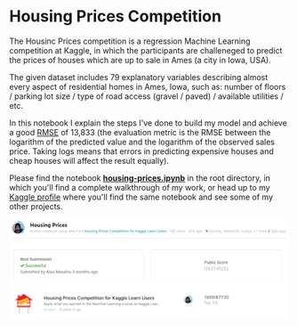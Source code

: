 # Housing Prices Competition

The Housinc Prices competition is a regression Machine Learning competition at Kaggle, in which the participants are challeneged to predict the prices of houses which are up to sale in Ames (a city in Iowa, USA).

The given dataset includes 79 explanatory variables describing almost every aspect of residential homes in Ames, Iowa, such as: number of floors / parking lot size / type of road access (gravel / paved) / available utilities / etc.

In this notebook I explain the steps I've done to build my model and achieve a good [RMSE](https://en.wikipedia.org/wiki/Root-mean-square_deviation) of 13,833 (the evaluation metric is the RMSE between the logarithm of the predicted value and the logarithm of the observed sales price. Taking logs means that errors in predicting expensive houses and cheap houses will affect the result equally).

Please find the notebook [**housing-prices.ipynb**](https://github.com/masalha-alaa/housing-prices/blob/master/housing-prices.ipynb) in the root directory, in which you'll find a complete walkthrough of my work, or head up to my [Kaggle profile](https://www.kaggle.com/alaamasalha/housing-prices) where you'll find the same notebook and see some of my other projects.

<img src="https://github.com/masalha-alaa/housing-prices/blob/master/docs/housing-prices-profile.png">


